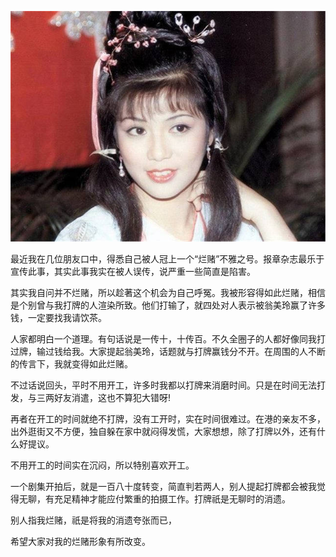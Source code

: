  <center>

![翁美玲](../../img/article/bu_ya_de_cheng_hao.jpeg)

 </center>


最近我在几位朋友口中，得悉自己被人冠上一个“烂赌”不雅之号。报章杂志最乐于宣传此事，其实此事我实在被人误传，说严重一些简直是陷害。

其实我自问并不烂赌，所以趁著这个机会为自己呼冤。我被形容得如此烂赌，相信是个别曾与我打牌的人渲染所致。他们打输了，就四处对人表示被翁美玲赢了许多钱，一定要找我请饮茶。

人家都明白一个道理。有句话说是一传十，十传百。不久全圈子的人都好像同我打过牌，输过钱给我。大家提起翁美玲，话题就与打牌赢钱分不开。在周围的人不断的传言下，我就变得如此烂赌。

不过话说回头，平时不用开工，许多时我都以打牌来消磨时间。只是在时间无法打发，与三两好友消遣，这也不算犯大错呀!

再者在开工的时间就绝不打牌，没有工开时，实在时间很难过。在港的亲友不多，出外逛街又不方便，独自躲在家中就闷得发慌，大家想想，除了打牌以外，还有什么好提议。

不用开工的时间实在沉闷，所以特别喜欢开工。

一个剧集开拍后，就是一百八十度转变，简直判若两人，别人提起打牌都会被我觉得无聊，有充足精神才能应付繁重的拍摄工作。打牌祇是无聊时的消遗。

别人指我烂赌，祇是将我的消遗夸张而已，

希望大家对我的烂赌形象有所改变。